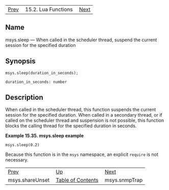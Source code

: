 |     |     |     |
| --- | --- | --- |
| [Prev](lua.ref.msys.shareUnset)  | 15.2. Lua Functions |  [Next](lua.ref.msys.snmpTrap.php) |

<a name="lua.ref.msys.sleep"></a>
## Name

msys.sleep — When called in the scheduler thread, suspend the current session for the specified duration

<a name="idp24775264"></a>
## Synopsis

`msys.sleep(duration_in_seconds);`

`duration_in_seconds: number`<a name="idp24777968"></a>
## Description

When called in the scheduler thread, this function suspends the current session for the specified duration. When called in a secondary thread, or if called on the scheduler thread and suspension is not possible, this function blocks the calling thread for the specified duration in seconds.

<a name="lua.ref.msys.sleep.example"></a>

**Example 15.35. msys.sleep example**

`msys.sleep(0.2)`

Because this function is in the `msys` namespace, an explicit `require` is not necessary.

|     |     |     |
| --- | --- | --- |
| [Prev](lua.ref.msys.shareUnset)  | [Up](lua.function.details.php) |  [Next](lua.ref.msys.snmpTrap.php) |
| msys.shareUnset  | [Table of Contents](index) |  msys.snmpTrap |
